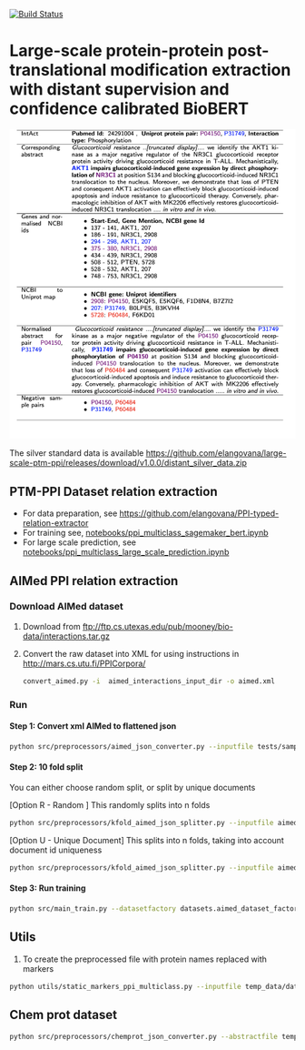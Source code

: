[![Build Status](https://app.travis-ci.com/elangovana/large-scale-ptm-ppi.svg?branch=main)](https://app.travis-ci.com/elangovana/large-scale-ptm-ppi)

# Large-scale protein-protein post-translational modification extraction with distant supervision and confidence calibrated BioBERT

![docs/images/Overview.png](docs/images/Overview.png)

The silver standard data is
available https://github.com/elangovana/large-scale-ptm-ppi/releases/download/v1.0.0/distant_silver_data.zip

## PTM-PPI Dataset relation extraction

- For data preparation, see https://github.com/elangovana/PPI-typed-relation-extractor
- For training see, [notebooks/ppi_multiclass_sagemaker_bert.ipynb](notebooks/ppi_multiclass_sagemaker_bert.ipynb)
- For large scale prediction,
  see [notebooks/ppi_multiclass_large_scale_prediction.ipynb](notebooks/ppi_multiclass_large_scale_prediction.ipynb)

## AIMed PPI relation extraction

### Download AIMed dataset

1. Download from ftp://ftp.cs.utexas.edu/pub/mooney/bio-data/interactions.tar.gz

2. Convert the raw dataset into XML for using instructions in http://mars.cs.utu.fi/PPICorpora/
      ```bash
      convert_aimed.py -i  aimed_interactions_input_dir -o aimed.xml

      ```

### Run

#### Step 1: Convert xml AIMed to flattened json

```bash
python src/preprocessors/aimed_json_converter.py --inputfile tests/sample_data/aimed.xml --outputfile aimed.json
```

#### Step 2: 10 fold split

You can either choose random split, or split by unique documents

[Option R - Random ] This randomly splits into n folds

   ```bash
   python src/preprocessors/kfold_aimed_json_splitter.py --inputfile aimed.json --outputdir temp_data/kfolds_random  --kfoldLabelColumn interacts --k 10
   ```

[Option U - Unique Document] This splits into n folds, taking into account document id uniqueness

   ```bash
   python src/preprocessors/kfold_aimed_json_splitter.py --inputfile aimed.json --outputdir temp_data/kfolds_unique  --kfoldLabelColumn interacts --k 10  --kfoldDocId documentId
   ```

#### Step 3: Run training

```bash
python src/main_train.py --datasetfactory datasets.aimed_dataset_factory.AimedDatasetFactory --traindir temp_data/kfold_unique --modeldir temp_data --outdir temp_data --kfoldtrainprefix train  --model_config '{"vocab_size": 20000, "hidden_size": 10, "num_hidden_layers": 1, "num_attention_heads": 1, "num_labels": 2}' --tokenisor_data_dir tests/sample_data/tokensior_data --epochs 1 --numworkers 1
```

## Utils

1. To create the preprocessed file with protein names replaced with markers

```bash
python utils/static_markers_ppi_multiclass.py --inputfile temp_data/data/laregscale_hq_above_threshold.json  --outputfile markers_largescale_multiclass.json  --additionalcols "class,confidence"
```

## Chem prot dataset

```bash
python src/preprocessors/chemprot_json_converter.py --abstractfile temp_data/chemprot_test_gs/chemprot_test_abstracts_gs.tsv  --entitiesfile temp_data/chemprot_test_gs/chemprot_test_entities_gs.tsv --relfile temp_data/chemprot_test_gs/chemprot_test_relations_gs.tsv --outputfile chemprot_test.json

``` 
